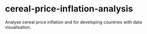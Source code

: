 # cereal-price-inflation-analysis
Analyse cereal price inflation and for developing countries with data visualisation.
